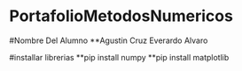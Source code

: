 # PortafolioMetodosNumericos

#Nombre Del Alumno 
**Agustin Cruz Everardo Alvaro

#installar librerias 
**pip install numpy
**pip install matplotlib


